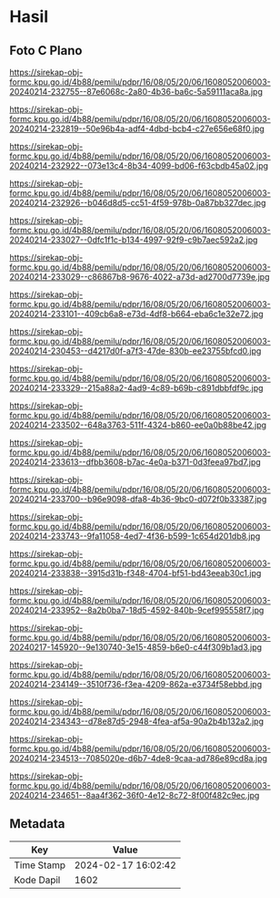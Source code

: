# Hasil

## Foto C Plano

https://sirekap-obj-formc.kpu.go.id/4b88/pemilu/pdpr/16/08/05/20/06/1608052006003-20240214-232755--87e6068c-2a80-4b36-ba6c-5a59111aca8a.jpg

https://sirekap-obj-formc.kpu.go.id/4b88/pemilu/pdpr/16/08/05/20/06/1608052006003-20240214-232819--50e96b4a-adf4-4dbd-bcb4-c27e656e68f0.jpg

https://sirekap-obj-formc.kpu.go.id/4b88/pemilu/pdpr/16/08/05/20/06/1608052006003-20240214-232922--073e13c4-8b34-4099-bd06-f63cbdb45a02.jpg

https://sirekap-obj-formc.kpu.go.id/4b88/pemilu/pdpr/16/08/05/20/06/1608052006003-20240214-232926--b046d8d5-cc51-4f59-978b-0a87bb327dec.jpg

https://sirekap-obj-formc.kpu.go.id/4b88/pemilu/pdpr/16/08/05/20/06/1608052006003-20240214-233027--0dfc1f1c-b134-4997-92f9-c9b7aec592a2.jpg

https://sirekap-obj-formc.kpu.go.id/4b88/pemilu/pdpr/16/08/05/20/06/1608052006003-20240214-233029--c86867b8-9676-4022-a73d-ad2700d7739e.jpg

https://sirekap-obj-formc.kpu.go.id/4b88/pemilu/pdpr/16/08/05/20/06/1608052006003-20240214-233101--409cb6a8-e73d-4df8-b664-eba6c1e32e72.jpg

https://sirekap-obj-formc.kpu.go.id/4b88/pemilu/pdpr/16/08/05/20/06/1608052006003-20240214-230453--d4217d0f-a7f3-47de-830b-ee23755bfcd0.jpg

https://sirekap-obj-formc.kpu.go.id/4b88/pemilu/pdpr/16/08/05/20/06/1608052006003-20240214-233329--215a88a2-4ad9-4c89-b69b-c891dbbfdf9c.jpg

https://sirekap-obj-formc.kpu.go.id/4b88/pemilu/pdpr/16/08/05/20/06/1608052006003-20240214-233502--648a3763-511f-4324-b860-ee0a0b88be42.jpg

https://sirekap-obj-formc.kpu.go.id/4b88/pemilu/pdpr/16/08/05/20/06/1608052006003-20240214-233613--dfbb3608-b7ac-4e0a-b371-0d3feea97bd7.jpg

https://sirekap-obj-formc.kpu.go.id/4b88/pemilu/pdpr/16/08/05/20/06/1608052006003-20240214-233700--b96e9098-dfa8-4b36-9bc0-d072f0b33387.jpg

https://sirekap-obj-formc.kpu.go.id/4b88/pemilu/pdpr/16/08/05/20/06/1608052006003-20240214-233743--9fa11058-4ed7-4f36-b599-1c654d201db8.jpg

https://sirekap-obj-formc.kpu.go.id/4b88/pemilu/pdpr/16/08/05/20/06/1608052006003-20240214-233838--3915d31b-f348-4704-bf51-bd43eeab30c1.jpg

https://sirekap-obj-formc.kpu.go.id/4b88/pemilu/pdpr/16/08/05/20/06/1608052006003-20240214-233952--8a2b0ba7-18d5-4592-840b-9cef995558f7.jpg

https://sirekap-obj-formc.kpu.go.id/4b88/pemilu/pdpr/16/08/05/20/06/1608052006003-20240217-145920--9e130740-3e15-4859-b6e0-c44f309b1ad3.jpg

https://sirekap-obj-formc.kpu.go.id/4b88/pemilu/pdpr/16/08/05/20/06/1608052006003-20240214-234149--3510f736-f3ea-4209-862a-e3734f58ebbd.jpg

https://sirekap-obj-formc.kpu.go.id/4b88/pemilu/pdpr/16/08/05/20/06/1608052006003-20240214-234343--d78e87d5-2948-4fea-af5a-90a2b4b132a2.jpg

https://sirekap-obj-formc.kpu.go.id/4b88/pemilu/pdpr/16/08/05/20/06/1608052006003-20240214-234513--7085020e-d6b7-4de8-9caa-ad786e89cd8a.jpg

https://sirekap-obj-formc.kpu.go.id/4b88/pemilu/pdpr/16/08/05/20/06/1608052006003-20240214-234651--8aa4f362-36f0-4e12-8c72-8f00f482c9ec.jpg


## Metadata

| Key        | Value               |
| ---------- | ------------------- |
| Time Stamp | 2024-02-17 16:02:42 |
| Kode Dapil | 1602                |



